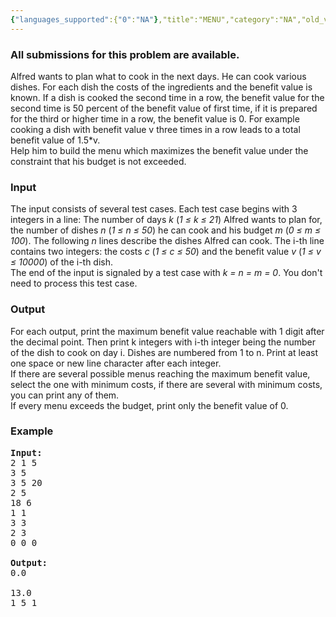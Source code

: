 ```yaml
---
{"languages_supported":{"0":"NA"},"title":"MENU","category":"NA","old_version":true,"problem_code":"MENU","tags":{"0":"NA"},"layout":"problem"}
---
```


<h3> All submissions for this problem are available. </h3><p>Alfred wants to plan what to cook in the next days. He can cook various dishes. For each dish the costs of the ingredients and the benefit value is known. If a dish is cooked the second time in a row, the benefit value for the second time is 50 percent of the benefit value of first time, if it is prepared for the third or higher time in a row, the benefit value is 0. For example cooking a dish with benefit value v three times in a row leads to a total benefit value of 1.5*v.<br />
Help him to build the menu which maximizes the benefit value under the constraint that his budget is not exceeded.</p>
<h3>Input</h3>
<p>The input consists of several test cases. Each test case begins with 3 integers in a line: The number of days <i>k</i> (<i>1 &#8804; k &#8804; 21</i>) Alfred wants to plan for, the number of dishes <i>n</i> (<i>1 &#8804; n &#8804; 50</i>) he can cook and his budget <i>m</i> (<i>0 &#8804; m &#8804; 100</i>).
The following <i>n</i> lines describe the dishes Alfred can cook. The i-th line contains two integers: the costs <i>c</i> (<i>1 &#8804; c &#8804; 50</i>) and the benefit value <i>v</i> (<i>1 &#8804; v &#8804; 10000</i>) of the i-th dish.<br />
The end of the input is signaled by a test case with <i>k = n = m = 0</i>. You don't need to process this test case.</p>
<h3>Output</h3>
<p>For each output, print the maximum benefit value reachable with 1 digit after the decimal point. Then print k integers with i-th integer being the number of the dish to cook on day i. Dishes are numbered from 1 to n. Print at least one space or new line character after each integer.<br />
If there are several possible menus reaching the maximum benefit value, select the one with minimum costs, if there are several with minimum costs, you can print any of them.<br />
If every menu exceeds the budget, print only the benefit value of 0.</p>
<h3>Example</h3>

<pre>
<b>Input:</b>
2 1 5
3 5
3 5 20
2 5
18 6
1 1
3 3
2 3
0 0 0

<b>Output:</b>
0.0

13.0
1 5 1 
</pre>    